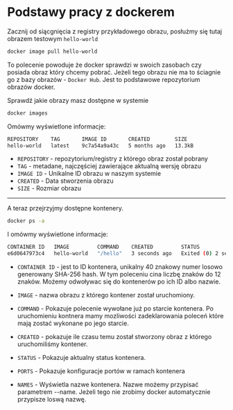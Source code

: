 <h1> Podstawy pracy z dockerem </h1>

Zacznij od siącgnięcia z registry przykładowego obrazu, posłużmy się tutaj obrazem testowym `hello-world`

```bash
docker image pull hello-world
```
To polecenie powoduje że docker sprawdzi w swoich zasobach czy posiada obraz który chcemy pobrać. 
Jeżeli tego obrazu nie ma to ściagnie go z bazy obrazów - `Docker Hub`. Jest to podstawowe repozytorium obrazów docker.


Sprawdź jakie obrazy masz dostępne w systemie
```bash
docker images
```

Omówmy wyświetlone informacje: 

```bash
REPOSITORY    TAG       IMAGE ID       CREATED        SIZE
hello-world   latest    9c7a54a9a43c   5 months ago   13.3kB
```

- `REPOSITORY` - repozytorium/registry z którego obraz został pobrany
- `TAG` - metadane, najczęściej zawierające aktualną wersję obrazu
- `IMAGE ID` - Unikalne ID obrazu w naszym systemie
- `CREATED` - Data stworzenia obrazu
- `SIZE` - Rozmiar obrazu

___

A teraz przejrzyjmy dostępne kontenery. 

```bash
docker ps -a
```

I omówmy wyświetlone informacje: 

```bash
CONTAINER ID   IMAGE         COMMAND    CREATED         STATUS                     PORTS     NAMES
e6d0647973c4   hello-world   "/hello"   3 seconds ago   Exited (0) 2 seconds ago             determined_chatterjee
```



- `CONTAINER ID` - jest to ID kontenera, unikalny 40 znakowy numer losowo 
generowany SHA-256 hash. W tym poleceniu cina liczbę znaków do 12 znaków. Możemy odwoływac 
się do kontenerów po ich ID albo nazwie. 


- `IMAGE` - nazwa obrazu z którego kontener został uruchomiony.

- `COMMAND` - Pokazuje polecenie wywołane już po starcie kontenera. Po 
uruchomieniu kontnera mamy mozliwości zadeklarowania poleceń które mają zostać 
wykonane po jego starcie.


- `CREATED` - pokazuje ile czasu temu został stworzony obraz z którego uruchomiliśmy
kontener. 

- `STATUS` - Pokazuje aktualny status kontenera.
- `PORTS` - Pokazuje konfiguracje portów w ramach kontenera
- `NAMES` - Wyświetla nazwe kontenera. Nazwe możemy przypisać parametrem --name.
Jeżeli tego nie zrobimy docker automatycznie przypisze loswą nazwę. 